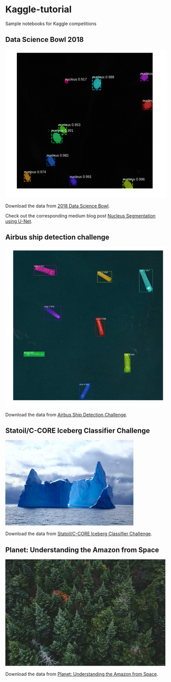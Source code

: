 # Kaggle-tutorial
Sample notebooks for Kaggle competitions

## Data Science Bowl 2018

![nucleus](n3.png)

Download the data from [2018 Data Science Bowl](https://www.kaggle.com/c/data-science-bowl-2018/data).

Check out the corresponding medium blog post [Nucleus Segmentation using U-Net](https://medium.com/@abhinav.sagar/nucleus-segmentation-using-u-net-eceb14a9ced4).

## Airbus ship detection challenge

![ship](ship.png)

Download the data from [Airbus Ship Detection Challenge](https://www.kaggle.com/c/airbus-ship-detection/data).

## Statoil/C-CORE Iceberg Classifier Challenge

![iceberg](iceberg.jpg)

Download the data from [Statoil/C-CORE Iceberg Classifier Challenge](https://www.kaggle.com/c/statoil-iceberg-classifier-challenge/data).

## Planet: Understanding the Amazon from Space

![amazon](amazon.jpg)

Download the data from [Planet: Understanding the Amazon from Space](https://www.kaggle.com/c/planet-understanding-the-amazon-from-space/data).
